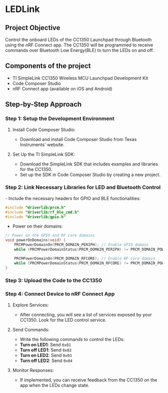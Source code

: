 # LEDLink

<h2>Project Objective</h2> 
Control the onboard LEDs of the CC1350 Launchpad through Bluetooth using the nRF Connect app. The CC1350 will be programmed to receive commands over Bluetooth Low Energy(BLE) to turn the LEDs on and off.

<h2>Components of the project</h2>

   - TI SimpleLink CC1350 Wireless MCU Launchpad Development Kit
   - Code Composer Studio
   - nRF Connect app (available on iOS and Android)

<h2>Step-by-Step Approach</h2>
<h3>Step 1: Setup the Development Environment</h3>

1. Install Code Composer Studio:
   - Download and install Code Composer Studio from Texas Instruments' website.

2. Set Up the TI SimpleLink SDK:
   - Download the SimpleLink SDK that includes examples and libraries for the CC1350.
   - Set up the SDK in Code Composer Studio by creating a new project.

<h3>Step 2: Link Necessary Libraries for LED and Bluetooth Control</h3>
- Include the necessary headers for GPIO and BLE functionalities:

```c
#include "driverlib/prcm.h"
#include "driverlib/rf_ble_cmd.h"
#include "driverlib/gpio.h"
```
- Power on their domains:

```c
// Power on the GPIO and RF core domains
void powerOnDomains(void) {
    PRCMPowerDomainOn(PRCM_DOMAIN_PERIPH); // Enable GPIO domain
    while (PRCMPowerDomainStatus(PRCM_DOMAIN_PERIPH) != PRCM_DOMAIN_POWER_ON);

    PRCMPowerDomainOn(PRCM_DOMAIN_RFCORE); // Enable RF core domain
    while (PRCMPowerDomainStatus(PRCM_DOMAIN_RFCORE) != PRCM_DOMAIN_POWER_ON);
}
```

<h3>Step 3: Upload the Code to the CC1350</h3>
<h3>Step 4: Connect Device to nRF Connect App</h3>

1. Explore Services:
   - After connecting, you will see a list of services exposed by your CC1350. Look for the LED control service.

2. Send Commands:
   - Write the following commands to control the LEDs:
   - **Turn on LED1**: Send `0x01`
   - **Turn off LED1**: Send `0x02`
   - **Turn on LED2**: Send `0x03`
   - **Turn off LED2**: Send `0x04`

3. Monitor Responses:
   - If implemented, you can receive feedback from the CC1350 on the app when the LEDs change state.
